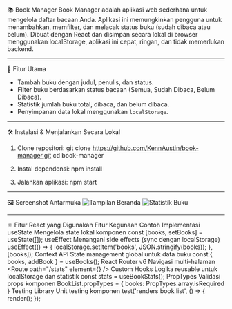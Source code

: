 📚 Book Manager
Book Manager adalah aplikasi web sederhana untuk mengelola daftar bacaan Anda. Aplikasi ini memungkinkan pengguna untuk menambahkan, memfilter, dan melacak status buku (sudah dibaca atau belum). Dibuat dengan React dan disimpan secara lokal di browser menggunakan localStorage, aplikasi ini cepat, ringan, dan tidak memerlukan backend.

---

🚀 Fitur Utama
- Tambah buku dengan judul, penulis, dan status.
- Filter buku berdasarkan status bacaan (Semua, Sudah Dibaca, Belum Dibaca).
- Statistik jumlah buku total, dibaca, dan belum dibaca.
- Penyimpanan data lokal menggunakan `localStorage`.

---

🛠️ Instalasi & Menjalankan Secara Lokal
1. Clone repositori:
   git clone https://github.com/KennAustin/book-manager.git
   cd book-manager
   
2. Instal dependensi:
   npm install
   
3. Jalankan aplikasi:
   npm start

---

🖼️ Screenshot Antarmuka
![Tampilan Beranda](./screenshots/home.png)
![Statistik Buku](./screenshots/stats.png)

---

⚛️ Fitur React yang Digunakan
Fitur	Kegunaan	Contoh Implementasi
useState	Mengelola state lokal komponen	const [books, setBooks] = useState([]);
useEffect	Menangani side effects (sync dengan localStorage)	useEffect(() => { localStorage.setItem('books', JSON.stringify(books)); }, [books]);
Context API	State management global untuk data buku	const { books, addBook } = useBooks();
React Router v6	Navigasi multi-halaman	<Route path="/stats" element={<Stats />} />
Custom Hooks	Logika reusable untuk localStorage dan statistik	const stats = useBookStats();
PropTypes	Validasi props komponen	BookList.propTypes = { books: PropTypes.array.isRequired }
Testing Library	Unit testing komponen	test('renders book list', () => { render(<BookList books={mockBooks} />); });

